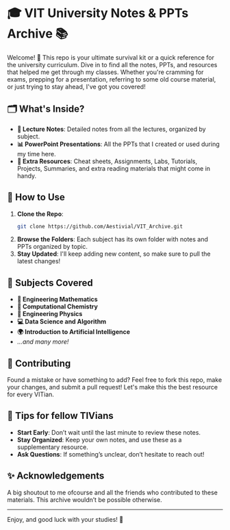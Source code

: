 
# 🎓 VIT University Notes & PPTs Archive 📚

Welcome! 👋 This repo is your ultimate survival kit or a quick reference for the university curriculum. Dive in to find all the notes, PPTs, and resources that helped me get through my classes. Whether you're cramming for exams, prepping for a presentation, referring to some old course material, or just trying to stay ahead, I've got you covered!

## 🗂️ What's Inside?

- **📜 Lecture Notes**: Detailed notes from all the lectures, organized by subject.
- **📊 PowerPoint Presentations**: All the PPTs that I created or used during my time here.
- **📝 Extra Resources**: Cheat sheets, Assignments, Labs, Tutorials, Projects, Summaries, and extra reading materials that might come in handy.

## 🚀 How to Use

1. **Clone the Repo**: 
   ```bash
   git clone https://github.com/Aestivial/VIT_Archive.git
   ```
2. **Browse the Folders**: Each subject has its own folder with notes and PPTs organized by topic.
3. **Stay Updated**: I'll keep adding new content, so make sure to pull the latest changes!

## 📅 Subjects Covered

- **📐 Engineering Mathematics**
- **🧪 Computational Chemistry**
- **🔬 Engineering Physics**
- **💻 Data Science and Algorithm**
- **🌍 Introduction to Artificial Intelligence**
- _...and many more!_

## 🤝 Contributing

Found a mistake or have something to add? Feel free to fork this repo, make your changes, and submit a pull request! Let's make this the best resource for every VITian.

## 🧠 Tips for fellow TIVians

- **Start Early**: Don’t wait until the last minute to review these notes.
- **Stay Organized**: Keep your own notes, and use these as a supplementary resource.
- **Ask Questions**: If something’s unclear, don’t hesitate to reach out!

## ✨ Acknowledgements

A big shoutout to me ofcourse and all the friends who contributed to these materials. This archive wouldn’t be possible otherwise.

---

Enjoy, and good luck with your studies! 🎉
